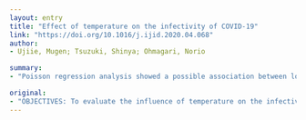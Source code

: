 ```yaml
---
layout: entry
title: "Effect of temperature on the infectivity of COVID-19"
link: "https://doi.org/10.1016/j.ijid.2020.04.068"
author:
- Ujiie, Mugen; Tsuzuki, Shinya; Ohmagari, Norio

summary:
- "Poisson regression analysis showed a possible association between low temperature and increased risk of COVID-19 infection. Both monthly inbound visitors from China in January 2020 and mean temperature in February 2020 are associated with the cumulative number of cases on March 16, 2020. We introduced the monthly number of patients per 1,000,000 population to an additional explanatory variable in the model. RESULTS: Low temperature and higher risk of infection in Japan. Further evaluation would be desirable at a global level."

original:
- "OBJECTIVES: To evaluate the influence of temperature on the infectivity of COVID-19 in Japan. METHODS: We evaluated the relationship between the accumulated number of patients per 1,000,000 population and the average temperature in February 2020 in each prefecture by Poisson regression analysis. We introduced the monthly number of inbound visitors from China in January 2020 in each prefecture as an additional explanatory variable in the model. RESULTS: Both monthly inbound visitors from China in January 2020 and mean temperature in February 2020 are associated with the cumulative number of COVID-19 case on March 16, 2020. CONCLUSIONS: Our analysis showed a possible association between low temperature and increased risk of COVID-19 infection. Further evaluation would be desirable at a global level."
---
```


